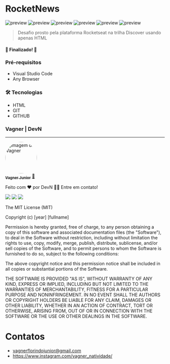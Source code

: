 # RocketNews

![preview](./.github/home-page.jpeg) 
![preview](./.github/gloss-page.jpeg)
![preview](./.github/form-page.jpeg) ![preview](./.github/list-page.jpeg)
![preview](./.github/quiz-page.jpeg) ![preview](./.github/blog-page.jpeg)

> Desafio prosto pela plataforma Rocketseat na trilha Discover usando apenas HTML

<h4 align="left"> 
	🚧 Finalizado!  🚧
</h4>

### Pré-requisitos

- Visual Studio Code
- Any Browser

### 🛠 Tecnologias

- HTML
- GIT 
- GITHUB

### Vagner | DevN
---

<a href="https://github.com/DevNatividade">
 <img style="border-radius: 50%;" src="https://avatars.githubusercontent.com/u/113365783?v=4" width="100px;" alt="Imagem de Vagner"/>
 <br />
 <sub><b>Vagner Junior</b></sub></a> <a href="https://github.com/DevNatividade" title="DenV">🚀</a>


Feito com ❤️ por DevN 👋🏽 Entre em contato!

<img src="https://img.shields.io/badge/github-DevN-blue">	<img src="https://img.shields.io/badge/Insta-%40vagner__natividade-purple"> 
<img src="https://img.shields.io/badge/git-DevNatividade-lightpurple"> 

The MIT License (MIT)

Copyright (c) [year] [fullname]

Permission is hereby granted, free of charge, to any person obtaining a copy of
this software and associated documentation files (the "Software"), to deal in
the Software without restriction, including without limitation the rights to
use, copy, modify, merge, publish, distribute, sublicense, and/or sell copies of
the Software, and to permit persons to whom the Software is furnished to do so,
subject to the following conditions:

The above copyright notice and this permission notice shall be included in all
copies or substantial portions of the Software.

THE SOFTWARE IS PROVIDED "AS IS", WITHOUT WARRANTY OF ANY KIND, EXPRESS OR
IMPLIED, INCLUDING BUT NOT LIMITED TO THE WARRANTIES OF MERCHANTABILITY, FITNESS
FOR A PARTICULAR PURPOSE AND NONINFRINGEMENT. IN NO EVENT SHALL THE AUTHORS OR
COPYRIGHT HOLDERS BE LIABLE FOR ANY CLAIM, DAMAGES OR OTHER LIABILITY, WHETHER
IN AN ACTION OF CONTRACT, TORT OR OTHERWISE, ARISING FROM, OUT OF OR IN
CONNECTION WITH THE SOFTWARE OR THE USE OR OTHER DEALINGS IN THE SOFTWARE.

# Contatos

- vagnerflorindojunior@gmail.com
- https://www.instagram.com/vagner_natividade/

 
